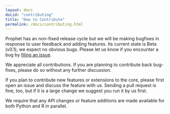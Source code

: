```yaml
---
layout: docs
docid: "contributing"
title: "How to Contribute"
permalink: /docs/contributing.html
---
```


Prophet has an non-fixed release cycle but we will be making bugfixes in response to user feedback and adding features.  Its current state is Beta (v0.1), we expect no obvious bugs. Please let us know if you encounter a bug by [filing an issue](https://github.com/facebookincubator/prophet/issues).

We appreciate all contributions. If you are planning to contribute back bug-fixes, please do so without any further discussion.

If you plan to contribute new features or extensions to the core, please first open an issue and discuss the feature with us. Sending a pull request is fine, too, but if it is a large change we suggest you run it by us first.

We require that any API changes or feature additions are made available for both Python and R in parallel.
